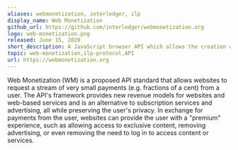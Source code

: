```yaml
---
aliases: webmonetization, interledger, ilp
display_name: Web Monetization
github_url: https://github.com/interledger/webmonetization.org
logo: web-monetization.png
released: June 15, 2020
short_description: A JavaScript browser API which allows the creation of a payment stream from the user agent to the website.
topic: web-monetization,ilp-protocol,API
url: https://webmonetization.org
---
```

Web Monetization (WM) is a proposed API standard that allows websites to request a stream of very small payments (e.g. fractions of a cent) from a user.
The API's framework provides new revenue models for websites and web-based services and is an alternative to subscription services and advertising, all while preserving the user's privacy.
In exchange for payments from the user, websites can provide the user with a "premium" experience, such as allowing access to exclusive content, removing advertising, or even removing the need to log in to access content or services.

